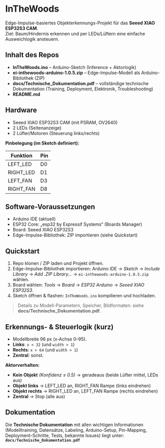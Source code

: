 # InTheWoods

Edge-Impulse-basiertes Objekterkennungs-Projekt für das **Seeed XIAO ESP32S3 CAM**.  
Ziel: Baum/Hindernis erkennen und per LEDs/Lüftern eine einfache Ausweichlogik ansteuern.

## Inhalt des Repos

- **InTheWoods.ino** – Arduino-Sketch (Inference + Aktorlogik)
- **ei-inthewoods-arduino-1.0.5.zip** – Edge-Impulse-Modell als Arduino-Bibliothek (ZIP)
- **docs/Technische_Dokumentation.pdf** – vollständige technische Dokumentation (Training, Deployment, Elektronik, Troubleshooting)
- **README.md**

## Hardware

- Seeed XIAO ESP32S3 CAM (mit PSRAM, OV2640)
- 2 LEDs (Seitenanzeige)
- 2 Lüfter/Motoren (Steuerung links/rechts)

**Pinbelegung (im Sketch definiert):**

| Funktion     | Pin |
|--------------|-----|
| LEFT_LED     | D0  |
| RIGHT_LED    | D1  |
| LEFT_FAN     | D3  |
| RIGHT_FAN    | D8  |


## Software-Voraussetzungen

- Arduino IDE (aktuell)
- ESP32 Core: „esp32 by Espressif Systems“ (Boards Manager)
- Board: Seeed XIAO ESP32S3
- Edge-Impulse-Bibliothek: ZIP importieren (siehe Quickstart)

## Quickstart

1. Repo klonen / ZIP laden und Projekt öffnen.  
2. Edge-Impulse-Bibliothek importieren:
   Arduino IDE → *Sketch* → *Include Library* → *Add .ZIP Library…* → `ei-inthewoods-arduino-1.0.5.zip` wählen.  
3. Board wählen: 
   *Tools* → *Board* → *ESP32 Arduino* → *Seeed XIAO ESP32S3*.  
4. Sketch öffnen & flashen: `InTheWoods.ino` kompilieren und hochladen.  

> Details zu Modell-Parametern, Speicher, Bildformaten: siehe **docs/Technische_Dokumentation.pdf**.


## Erkennungs- & Steuerlogik (kurz)

- Modellbreite 96 px (x-Achse 0–95).  
- **Links**: `x < 32` (und `width > 1`)  
- **Rechts**: `x > 64` (und `width > 1`)  
- **Zentral**: sonst.

**Aktorverhalten:**

- **Kein Objekt** *(Konfidenz ≤ 0.5)* → geradeaus (beide Lüfter mittel, LEDs aus)  
- **Objekt links** → LEFT_LED an, RIGHT_FAN Rampe (links eindrehen)  
- **Objekt rechts** → RIGHT_LED an, LEFT_FAN Rampe (rechts eindrehen)  
- **Zentral** → Stop (alle aus)

## Dokumentation

Die **Technische Dokumentation** mit allen wichtigen Informationen (Modelltraining, Datensätze, Labeling, Arduino-Setup, Pin-Mapping, Deployment-Schritte, Tests, bekannte Issues) liegt unter:  
**`docs/Technische_Dokumentation.pdf`**

